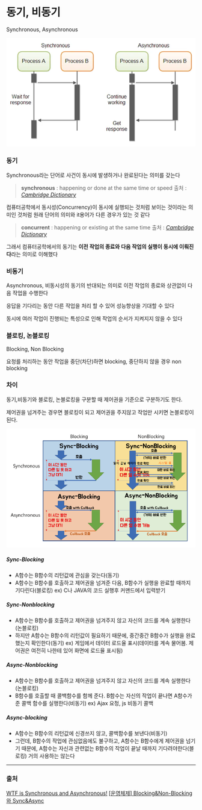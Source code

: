 # 동기, 비동기
Synchronous, Asynchronous

![synchronous, asynchronous](<../image/synchronous, asynchronous.webp>)

### 동기
Synchronous라는 단어로 사건이 동시에 발생하거나 완료된다는 의미를 갖는다
> **synchronous** : happening or done at the same time or speed
> 출처 : [*Cambridge Dictionary*](https://dictionary.cambridge.org/dictionary/english/synchronous)

컴퓨터공학에서 동시성(Concurrency)이 동시에 실행되는 것처럼 보이는 것이라는 의미인 것처럼 원래 단어의 의미와 it용어가 다른 경우가 있는 것 같다
> **concurrent** : happening or existing at the same time
> 출처 : [*Cambridge Dictionary*](https://dictionary.cambridge.org/dictionary/english/concurrent)

그래서 컴퓨터공학에서의 동기는 **이전 작업의 종료와 다음 작업의 실행이 동시에 이뤄진다**라는 의미로 이해했다


### 비동기
Asynchronous, 비동시성의
동기의 반대되는 의미로 이전 작업의 종료와 상관없이 다음 작업을 수행한다

응답을 기다리는 동안 다른 작업을 처리 할 수 있어 성능향상을 기대할 수 있다

동시에 여러 작업이 진행되는 특성으로 인해 작업의 순서가 지켜지지 않을 수 있다


### 블로킹, 논블로킹
Blocking, Non Blocking

요청를 처리하는 동안 작업을 중단(차단)하면 blocking, 중단하지 않을 경우 non blocking

### 차이

동기,비동기와 블로킹, 논블로킹을 구분할 때 제어권을 기준으로 구분하기도 한다.

제어권을 넘겨주는 경우면 블로킹이 되고 제어권을 주지않고 작업만 시키면 논블로킹이 된다.

![blocking, nonblocking, synchronous, asynchronous](<../image/blocking, nonblocking, synchronous, asynchronous.png>)

##### Sync-Blocking
- A함수는 B함수의 리턴값에 관심을 갖는다(동기)
- A함수는 B함수를 호출하고 제어권을 넘겨준 다음, B함수가 실행을 완료할 때까지 기다린다(블로킹)
ex) C나 JAVA의 코드 실행후 커맨드에서 입력받기
##### Sync-Nonblocking
- A함수는 B함수를 호출하고 제어권을 넘겨주지 않고 자신의 코드를 계속 실행한다(논블로킹)
- 하지만 A함수는 B함수의 리턴값이 필요하기 때문에, 중간중간 B함수가 실행을 완료했는지 확인한다(동기)
ex) 게임에서 데이터 로드율 표시(데이터를 계속 물어봄. 제어권은 여전히 나한테 있어 화면에 로드율 표시됨)
##### Async-Nonblocking
- A함수는 B함수를 호출하고 제어권을 넘겨주지 않고 자신의 코드를 계속 실행한다(논블로킹)
- B함수를 호출할 때 콜백함수를 함께 준다. B함수는 자신의 작업이 끝나면 A함수가 준 콜백 함수를 실행한다(비동기)
ex) Ajax 요청, js 비동기 콜백
##### Async-blocking
- A함수는 B함수의 리턴값에 신경쓰지 않고, 콜백함수를 보낸다(비동기)
- 그런데, B함수의 작업에 관심없음에도 불구하고, A함수는 B함수에게 제어권을 넘기기 때문에, A함수는 자신과 관련없는 B함수의 작업이 끝날 때까지 기다려야한다(블로킹)
거의 사용하는 않는다

---
### 출처
[WTF is Synchronous and Asynchronous!](https://medium.com/from-the-scratch/wtf-is-synchronous-and-asynchronous-1a75afd039df)
[[운영체제] Blocking&Non-Blocking와 Sync&Async](https://bellog.tistory.com/220)